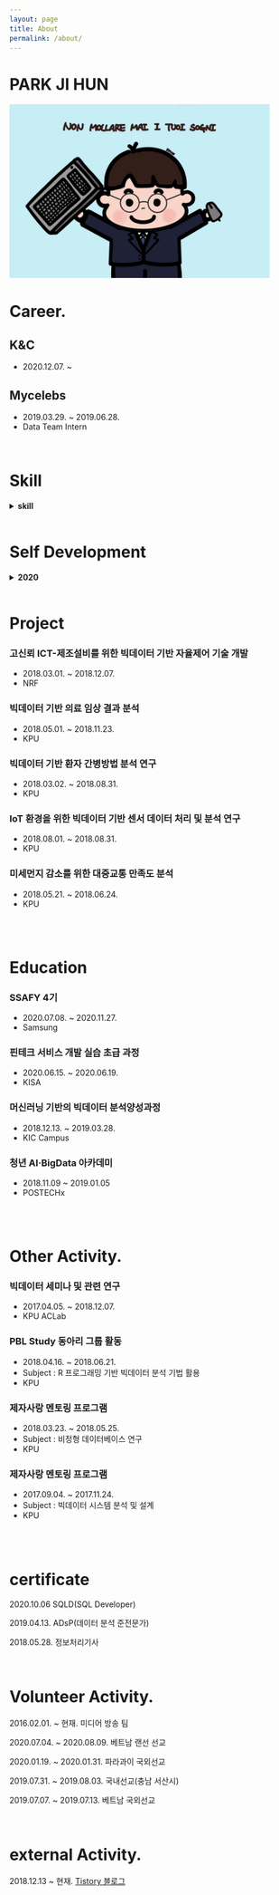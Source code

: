 ```yaml
---
layout: page
title: About
permalink: /about/
---
```


# PARK JI HUN

<img src="/assets/img/posts/Zhun.jpg" alt="Zhun" style="zoom: 45%;" />

<br/>

# Career.

## K&C

- 2020.12.07. ~

## Mycelebs

- 2019.03.29. ~ 2019.06.28.
- Data Team Intern

<br/>

# Skill

<details>
  <summary><strong>skill</strong></summary>
- Language : `Java`, `JavaScript`, `HTML5`, `jQuery`, `SQL`, `Python`, `C++`
- Back-end : `Spring`, `JPA`
- Database : `MS-SQL`, `MySQL`
</details>

<br/>

# Self Development

<details>
  <summary><strong>2020</strong></summary>

<h3>Book<h3>

- [자바 ORM 표준 JPA 프로그래밍 (김영한)](https://jihunparkme.github.io/JPA-Programming/)
- [Clean Code (Robert C. Martin)](https://jihunparkme.github.io/CleanCode/)
- [객체지향의 사실과 오해 (조영호)](<https://jihunparkme.github.io/categories/#(Book)%EA%B0%9D%EC%B2%B4%EC%A7%80%ED%96%A5%EC%9D%98-%EC%82%AC%EC%8B%A4%EA%B3%BC-%EC%98%A4%ED%95%B4>)
- [Effective Java 3/E (Joshua Bloch)](<https://jihunparkme.github.io/categories/#(Book)Effective-JAVA-3/E>) > ~ing

<h3>Lecture<h3>

- [스프링 입문 - 코드로 배우는 스프링 부트, 웹 MVC, DB 접근 기술](https://github.com/jihunparkme/spring_study/tree/master/hello-spring) > ~ing

</details>

<br/>

# Project

### 고신뢰 ICT-제조설비를 위한 빅데이터 기반 자율제어 기술 개발

- 2018.03.01. ~ 2018.12.07.
- NRF

### 빅데이터 기반 의료 임상 결과 분석

- 2018.05.01. ~ 2018.11.23.
- KPU

### 빅데이터 기반 환자 간병방법 분석 연구

- 2018.03.02. ~ 2018.08.31.
- KPU

### **IoT** 환경을 위한 빅데이터 기반 센서 데이터 처리 및 분석 연구

- 2018.08.01. ~ 2018.08.31.
- KPU

### 미세먼지 감소를 위한 대중교통 만족도 분석

- 2018.05.21. ~ 2018.06.24.
- KPU

<br/>

<br/>

# Education

### SSAFY 4기

- 2020.07.08. ~ 2020.11.27.
- Samsung

### 핀테크 서비스 개발 실습 초급 과정

- 2020.06.15. ~ 2020.06.19.
- KISA

### 머신러닝 기반의 빅데이터 분석양성과정

- 2018.12.13. ~ 2019.03.28.
- KIC Campus

### 청년 AI·BigData 아카데미

- 2018.11.09 ~ 2019.01.05
- POSTECHx

<br>

<br>

# Other Activity.

### 빅데이터 세미나 및 관련 연구

- 2017.04.05. ~ 2018.12.07.
- KPU ACLab

### PBL Study 동아리 그룹 활동

- 2018.04.16. ~ 2018.06.21.
- Subject : R 프로그래밍 기반 빅데이터 분석 기법 활용
- KPU

### 제자사랑 멘토링 프로그램

- 2018.03.23. ~ 2018.05.25.
- Subject : 비정형 데이터베이스 연구
- KPU

### 제자사랑 멘토링 프로그램

- 2017.09.04. ~ 2017.11.24.
- Subject : 빅데이터 시스템 분석 및 설계
- KPU

<br/>

<br/>

# certificate

2020.10.06 SQLD(SQL Developer)

2019.04.13. ADsP(데이터 분석 준전문가)

2018.05.28. 정보처리기사

<br/>

# Volunteer Activity.

2016.02.01. ~ 현재. 미디어 방송 팀

2020.07.04. ~ 2020.08.09. 베트남 랜선 선교

2020.01.19. ~ 2020.01.31. 파라과이 국외선교

2019.07.31. ~ 2019.08.03. 국내선교(충남 서산시)

2019.07.07. ~ 2019.07.13. 베트남 국외선교

<br/>

# external Activity.

2018.12.13 ~ 현재. [Tistory 블로그](https://data-make.tistory.com/)

<br/>
